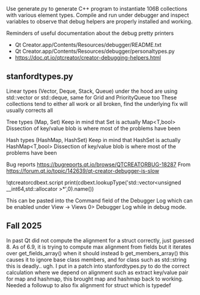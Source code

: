 Use generate.py to generate C++ program to instantiate 106B collections with various element types.
Compile and run under debugger and inspect variables to observe that debug helpers are properly installed and working.

Reminders of useful documentation about the debug pretty printers

- Qt Creator.app/Contents/Resources/debugger/README.txt
- Qt Creator.app/Contents/Resources/debugger/personaltypes.py
- https://doc.qt.io/qtcreator/creator-debugging-helpers.html


stanfordtypes.py
----------------
Linear types (Vector, Deque, Stack, Queue) under the hood are using std::vector or std::deque, same for Grid and PriorityQueue too
These collections tend to either all work or all broken, find the underlying fix will usually corrects all

Tree types (Map, Set)
Keep in mind that Set<T> is actually Map<T,bool>
Dissection of key/value blob is where most of the problems have been

Hash types (HashMap, HashSet)
Keep in mind that HashSet<T> is actually HashMap<T,bool>
Dissection of key/value blob is where most of the problems have been


Bug reports
https://bugreports.qt.io/browse/QTCREATORBUG-18287
From https://forum.qt.io/topic/142639/qt-creator-debugger-is-slow

!qtcreatorcdbext.script print(cdbext.lookupType('std::vector<unsigned __int64,std::allocator<unsigned __int64> >*',0).name())

This can be pasted into the Command field of the Debugger Log which can be enabled under View -> Views 0> Debugger Log while in debug mode.


Fall 2025
---------
In past Qt did not compute the alignment for a struct correctly, just guessed 8.
As of 6.9, it is trying to compute max alignment from fields
but it iterates over get_fields_array() when it should instead b get_members_array()
this causes it to ignore base class members, and for class such as std::string this is deadly.. ugh.
I put in a patch into stanfordtypes.py to do the correct calculation where we depend on alignment
such as extract key/value pair for map and hashmap, this brought map and hashmap back to working.
Needed a followup to also fix alignment for struct which is typedef
